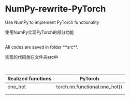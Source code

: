 # NumPy-rewrite-PyTorch

Use NumPy to implement PyTorch functionality

使用NumPy实现PyTorch的部分功能

<br>
All codes are saved in folder **src**.

实现的代码放在文件夹**src**中

<br>

| Realized functions | PyTorch                       |
| ------------------ | ----------------------------- |
| one_hot            | torch.nn.functional.one_hot() |
|                    |                               |
|                    |                               |

